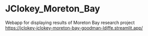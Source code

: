 # JClokey_Moreton_Bay
Webapp for displaying results of Moreton Bay research project
https://jclokey-jclokey-moreton-bay-goodman-ldjffe.streamlit.app/
